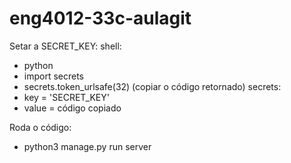 # eng4012-33c-aulagit
Setar a SECRET_KEY:
shell:
 - python
 - import secrets
 - secrets.token_urlsafe(32)
 (copiar o código retornado)
secrets:
 - key = 'SECRET_KEY'
 - value = código copiado



Roda o código:
 - python3 manage.py run server
